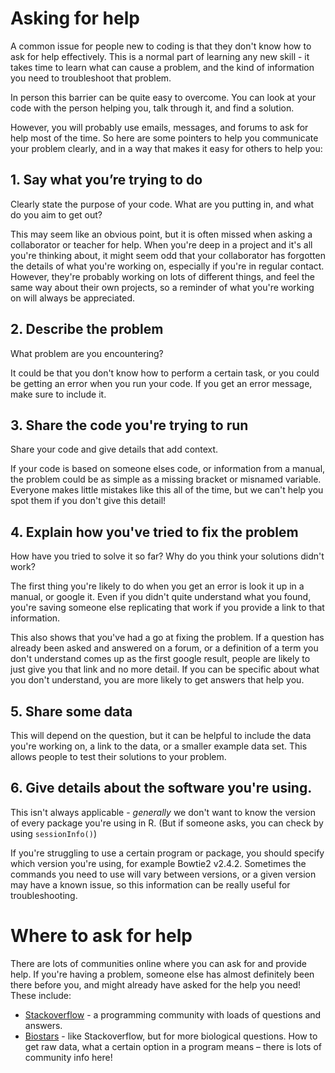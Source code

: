 # Asking for help

A common issue for people new to coding is that they don't know how to ask for help effectively.
This is a normal part of learning any new skill - it takes time to learn what can cause a problem, and the kind of information you need to troubleshoot that problem.

In person this barrier can be quite easy to overcome.
You can look at your code with the person helping you, talk through it, and find a solution.

However, you will probably use emails, messages, and forums to ask for help most of the time.
So here are some pointers to help you communicate  your problem clearly, and in a way that makes it easy for others to help you:

## 1. Say what you’re trying to do

 Clearly state the purpose of your code. What are you putting in, and what do you aim to get out?

This may seem like an obvious point, but it is often missed when asking a collaborator or teacher for help.
When you're deep in a project and it's all you're thinking about, it might seem odd that your collaborator has forgotten the details of what you're working on, especially if you're in regular contact.
However, they're probably working on lots of different things, and feel the same way about their own projects, so a reminder of what you're working on will always be appreciated.

## 2. Describe the problem

What problem are you encountering?

It could be that you don't know how to perform a certain task, or you could be getting an error when you run your code.
If you get an error message, make sure to include it.

## 3. Share the code you're trying to run

Share your code and give details that add context.

If your code is based on someone elses code, or information from a manual, the problem could be as simple as a missing bracket or misnamed variable.
Everyone makes little mistakes like this all of the time, but we can't help you spot them if you don't give this detail!

## 4. Explain how you've tried to fix the problem

How have you tried to solve it so far?
Why do you think your solutions didn't work?

The first thing you're likely to do when you get an error is look it up in a manual, or google it.
Even if you didn't quite understand what you found, you're saving someone else replicating that work if you provide a link to that information.

This also shows that you've had a go at fixing the problem.
If a question has already been asked and answered on a forum, or a definition of a term you don't understand comes up as the first google result, people are likely to just give you that link and no more detail.
If you can be specific about what you don't understand, you are more likely to get answers that help you.

## 5. Share some data

This will depend on the question, but it can be helpful to include the data you're working on, a link to the data, or a smaller example data set.
This allows people to test their solutions to your problem.

## 6. Give details about the software you're using.

This isn't always applicable - *generally* we don't want to know the version of every package you're using in R.
(But if someone asks, you can check by using ```sessionInfo()```)

If you're struggling to use a certain program or package, you should specify which version you're using, for example Bowtie2 v2.4.2.
Sometimes the commands you need to use will vary between versions, or a given version may have a known issue, so this information can be really useful for troubleshooting.

# Where to ask for help

There are lots of communities online where you can ask for and provide help.
If you're having a problem, someone else has almost definitely been there before you, and might already have asked for the help you need!
These include:

* [Stackoverflow](https://stackoverflow.com/) - a programming community with loads of questions and answers.
* [Biostars](https://www.biostars.org/) - like Stackoverflow, but for more biological questions.
How to get raw data, what a certain option in a program means – there is lots of community info here!
